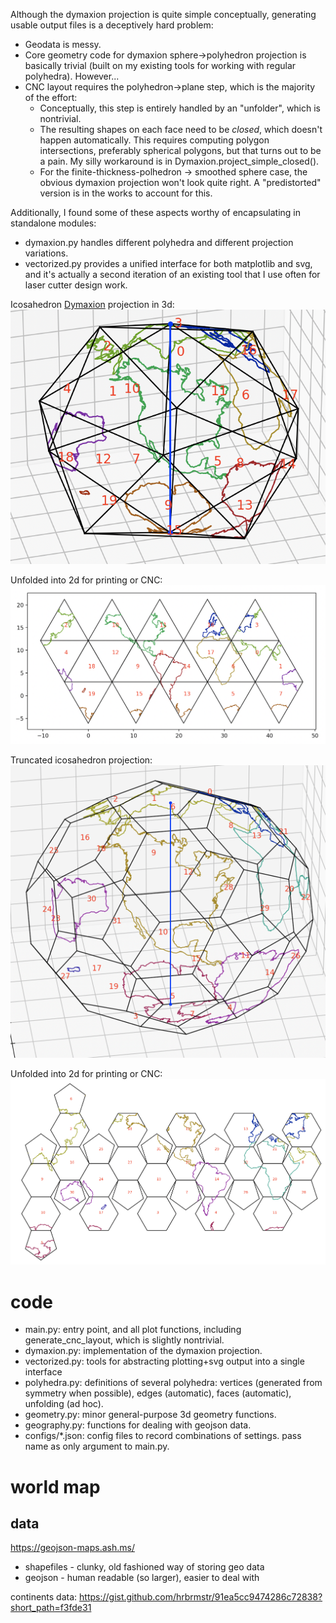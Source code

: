 Although the dymaxion projection is quite simple conceptually, generating usable output files is a deceptively hard problem:
- Geodata is messy.
- Core geometry code for dymaxion sphere->polyhedron projection is basically trivial (built on my existing tools for working with regular polyhedra). However...
- CNC layout requires the polyhedron->plane step, which is the majority of the effort:
  - Conceptually, this step is entirely handled by an "unfolder", which is nontrivial.
  - The resulting shapes on each face need to be *closed*, which doesn't happen automatically. This requires computing polygon intersections, preferably spherical polygons, but that turns out to be a pain. My silly workaround is in Dymaxion.project_simple_closed().
  - For the finite-thickness-polhedron -> smoothed sphere case, the obvious dymaxion projection won't look quite right. A "predistorted" version is in the works to account for this.

Additionally, I found some of these aspects worthy of encapsulating in standalone modules:
- dymaxion.py handles different polyhedra and different projection variations.
- vectorized.py provides a unified interface for both matplotlib and svg, and it's actually a second iteration of an existing tool that I use often for laser cutter design work.

Icosahedron [Dymaxion](https://en.wikipedia.org/wiki/Dymaxion_map) projection in 3d:
![Icosahedron Dymaxion 3D](images/icosahedron-dymaxion-3d.png)

Unfolded into 2d for printing or CNC:
![Icosahedron Dymaxion 2D](images/icosahedron-dymaxion-2d.png)

Truncated icosahedron projection:
![Truncated Icosahedron Dymaxion 3D](images/truncated-icosahedron-dymaxion-3d.png)

Unfolded into 2d for printing or CNC:
![Truncated Icosahedron Dymaxion 2D](images/truncated-icosahedron-dymaxion-2d.png)


# code
- main.py: entry point, and all plot functions, including generate_cnc_layout, which is slightly nontrivial.
- dymaxion.py: implementation of the dymaxion projection.
- vectorized.py: tools for abstracting plotting+svg output into a single interface
- polyhedra.py: definitions of several polyhedra: vertices (generated from symmetry when possible), edges (automatic), faces (automatic), unfolding (ad hoc).
- geometry.py: minor general-purpose 3d geometry functions.
- geography.py: functions for dealing with geojson data.
- configs/*.json: config files to record combinations of settings. pass name as only argument to main.py.


# world map

## data
https://geojson-maps.ash.ms/

- shapefiles - clunky, old fashioned way of storing geo data
- geojson - human readable (so larger), easier to deal with


continents data: https://gist.github.com/hrbrmstr/91ea5cc9474286c72838?short_path=f3fde31
